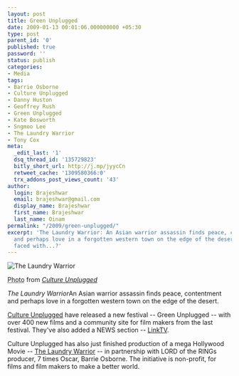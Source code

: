 ```yaml
---
layout: post
title: Green Unplugged
date: 2009-01-13 00:01:06.000000000 +05:30
type: post
parent_id: '0'
published: true
password: ''
status: publish
categories:
- Media
tags:
- Barrie Osborne
- Culture Unplugged
- Danny Huston
- Geoffrey Rush
- Green Unplugged
- Kate Bosworth
- Sngmoo Lee
- The Laundry Warrior
- Tony Cox
meta:
  _edit_last: '1'
  dsq_thread_id: '135729823'
  bitly_short_url: http://j.mp/jyycCn
  retweet_cache: '1309580366:0'
  trx_addons_post_views_count: '43'
author:
  login: Brajeshwar
  email: brajeshwar@gmail.com
  display_name: Brajeshwar
  first_name: Brajeshwar
  last_name: Oinam
permalink: "/2009/green-unplugged/"
excerpt: 'The Laundry Warrior: An Asian warrior assassin finds peace, contentment
  and perhaps love in a forgotten western town on the edge of the desert but is then
  faced with...?'
---
```

<div class="figure"><img src="/static/2009/01/laundry-warrior.jpg" alt="The Laundry Warrior" />
<p class="credit"><abbr class="type" title="Photograph">Photo</abbr> from <cite><a href="http://www.cultureunplugged.com/">Culture Unplugged</a></cite></p>
<p class="caption"><em class="title">The Laundry Warrior</em>An Asian warrior assassin finds peace, contentment and perhaps love in a forgotten western town on the edge of the desert.</p>
</div>

<p><a href="http://www.cultureunplugged.com/">Culture Unplugged</a> have released a new festival -- Green Unplugged -- with over 400 new films and a community site for film makers from the last festival. They've also added a NEWS section -- <a href="http://www.cultureunplugged.com/linktv/">LinkTV</a>.</p>
<p>Culture Unplugged has also just finished production of a mega Hollywood Movie -- <a href="http://www.imdb.com/title/tt1032751/">The Laundry Warrior</a> -- in partnership with LORD of the RINGs producer, 7 times Oscar, Barrie Osborne. The initiative is non-profit, for films and film makers to make a better world.</p>
